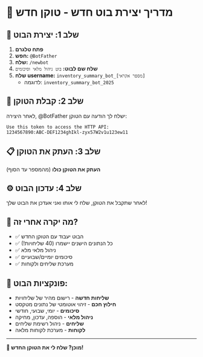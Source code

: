 # 🤖 מדריך יצירת בוט חדש - טוקן חדש

## 📱 שלב 1: יצירת הבוט
1. **פתח טלגרם** 
2. **חפש:** `@BotFather`
3. **שלח:** `/newbot`
4. **שלח שם לבוט:** `בוט ניהול מלאי וסיכומים`
5. **שלח username:** `inventory_summary_bot_[מספר אקראי]`
   - לדוגמה: `inventory_summary_bot_2025`

## 🔑 שלב 2: קבלת הטוקן
לאחר היצירה, @BotFather ישלח לך הודעה עם הטוקן:
```
Use this token to access the HTTP API:
1234567890:ABC-DEF1234ghIkl-zyx57W2v1u123ew11
```

## 📋 שלב 3: העתק את הטוקן
**העתק את הטוקן כולו** (מהמספר עד הסוף)

## ⚙️ שלב 4: עדכון הבוט
לאחר שתקבל את הטוקן, שלח לי אותו ואני אעדכן את הבוט שלך!

## 🎯 מה יקרה אחרי זה?
- ✅ הבוט יעבוד עם הטוקן החדש
- ✅ כל הנתונים הישנים יישמרו (40 שליחויות!)
- ✅ ניהול מלאי מלא
- ✅ סיכומים יומיים/שבועיים
- ✅ מערכת שליחים ולקוחות

## 🚀 פונקציות הבוט:
- **שליחות חדשה** - רישום מהיר של שליחויות
- **חילוץ חכם** - זיהוי אוטומטי של נתונים מטקסט
- **סיכומים** - יומי, שבועי, חודשי
- **ניהול מלאי** - הוספה, עדכון, מחיקה
- **שליחים** - ניהול רשימת שליחים
- **לקוחות** - מערכת לקוחות מלאה

---

**🔄 מוכן? שלח לי את הטוקן החדש!**